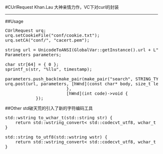 #CUrlRequest
Khan.Lau 大神亲情力作，VC下对curl的封装
***
##Usage
<pre>
CUrlRequest urq;urq.setCookieFile("conf/cookie.txt");urq.setCA("conf/", "cacert.pem");string url = UnicodeToANSI(GlobalVar::getInstance().url + L"/daemon/filtered_party");Parameters parameters;char str[64] = { 0 };sprintf_s(str, "%llu", timestamp);parameters.push_back(make_pair(make_pair("search", STRING_TYPE), str));
urq.post(url, parameters, [hWnd](const char* body, size_t len)->void {                        }, 
                        [hWnd](int code)->void {			});
</pre>

##Other
std破天荒的引入了新的字符编码工具
<pre>
std::wstring to_wchar_t(std::string str) {	return std::wstring_convert< std::codecvt_utf8<wchar_t>, wchar_t >{}.from_bytes(str);}std::string to_utf8(std::wstring wstr) {	return std::wstring_convert< std::codecvt_utf8<wchar_t>, wchar_t >{}.to_bytes(wstr);}
</pre>